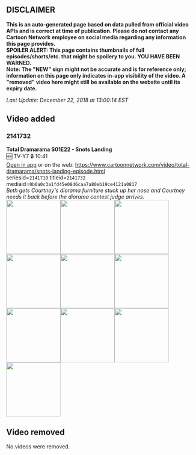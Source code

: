 ## DISCLAIMER
**This is an auto-generated page based on data pulled from official video APIs and is correct at time of publication. Please do not contact any Cartoon Network employee on social media regarding any information this page provides.**  
**SPOILER ALERT: This page contains thumbnails of full episodes/shorts/etc. that might be spoilery to you. YOU HAVE BEEN WARNED.**  
**Note: The "NEW" sign might not be accurate and is for reference only; information on this page only indicates in-app visibility of the video. A "removed" video here might still be available on the website until its expiry date.**  

_Last Update: December 22, 2018 at 13:00:14 EST_
## Video added
### 2141732
**Total Dramarama S01E22 - Snots Landing**  
🆕 TV-Y7 🔒 10:41  
[Open in app](https://tinyurl.com/yb7mmqqf) or on the web: https://www.cartoonnetwork.com/video/total-dramarama/snots-landing-episode.html  
seriesid=`2141710` titleid=`2141732` mediaid=`0b0a0c3a1fd45e08d6caa7a80eb19ce4121a0817`  
_Beth gets Courtney's diorama furniture stuck up her nose and Courtney needs it back before the diorama contest judge arrives._  
<a href="https://i.cartoonnetwork.com/orchestrator/2141732_001_1280x720.jpg"><img src="https://i.cartoonnetwork.com/orchestrator/2141732_001_640x360.jpg" height="144px" /></a><a href="https://i.cartoonnetwork.com/orchestrator/2141732_002_1280x720.jpg"><img src="https://i.cartoonnetwork.com/orchestrator/2141732_002_640x360.jpg" height="144px" /></a><a href="https://i.cartoonnetwork.com/orchestrator/2141732_003_1280x720.jpg"><img src="https://i.cartoonnetwork.com/orchestrator/2141732_003_640x360.jpg" height="144px" /></a><a href="https://i.cartoonnetwork.com/orchestrator/2141732_004_1280x720.jpg"><img src="https://i.cartoonnetwork.com/orchestrator/2141732_004_640x360.jpg" height="144px" /></a><a href="https://i.cartoonnetwork.com/orchestrator/2141732_005_1280x720.jpg"><img src="https://i.cartoonnetwork.com/orchestrator/2141732_005_640x360.jpg" height="144px" /></a><a href="https://i.cartoonnetwork.com/orchestrator/2141732_006_1280x720.jpg"><img src="https://i.cartoonnetwork.com/orchestrator/2141732_006_640x360.jpg" height="144px" /></a><a href="https://i.cartoonnetwork.com/orchestrator/2141732_007_1280x720.jpg"><img src="https://i.cartoonnetwork.com/orchestrator/2141732_007_640x360.jpg" height="144px" /></a><a href="https://i.cartoonnetwork.com/orchestrator/2141732_008_1280x720.jpg"><img src="https://i.cartoonnetwork.com/orchestrator/2141732_008_640x360.jpg" height="144px" /></a><a href="https://i.cartoonnetwork.com/orchestrator/2141732_009_1280x720.jpg"><img src="https://i.cartoonnetwork.com/orchestrator/2141732_009_640x360.jpg" height="144px" /></a><a href="https://i.cartoonnetwork.com/orchestrator/2141732_010_1280x720.jpg"><img src="https://i.cartoonnetwork.com/orchestrator/2141732_010_640x360.jpg" height="144px" /></a>
## Video removed
No videos were removed.
